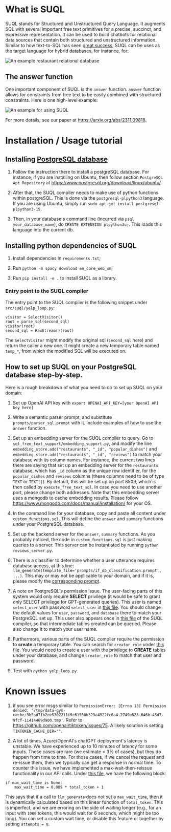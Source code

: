 # What is SUQL

SUQL stands for Structured and Unstructured Query Language. It augments SQL with several important free text primitives for a precise, succinct, and expressive representation. It can be used to build chatbots for relational data sources that contain both structured and unstructured information. Similar to how text-to-SQL has seen [great success](https://python.langchain.com/docs/use_cases/qa_structured/sql), SUQL can be uses as the target language for hybrid databases, for instance, for:

![An example restaurant relational database](figures/figure1.png)

## The answer function

One important component of SUQL is the `answer` function. `answer` function allows for constraints from free text to be easily combined with structured constraints. Here is one high-level example:

![An example for using SUQL](figures/figure2.png)

For more details, see our paper at https://arxiv.org/abs/2311.09818.

# Installation / Usage tutorial

## Installing [PostgreSQL database](https://www.postgresql.org/)

1. Follow the instruction there to install a postgreSQL database. For instance, if you are installing on Ubuntu, then follow section `PostgreSQL Apt Repository` at https://www.postgresql.org/download/linux/ubuntu/.

2. After that, the SUQL compiler needs to make use of python functions within postgreSQL. This is done via the `postgresql-plpython3` language. If you are using Ubuntu, simply run `sudo apt-get install postgresql-plpython3-15`.

3. Then, in your database's command line (incurred via `psql your_database_name`), do `CREATE EXTENSION plpython3u;`. This loads this language into the current db.

## Installing python dependencies of SUQL

1. Install dependencies in `requirements.txt`;

2. Run `python -m spacy download en_core_web_sm`;

3. Run `pip install -e .` to install SUQL as a library.

### Entry point to the SUQL compiler

The entry point to the SUQL compiler is the following snippet under `src/suql/yelp_loop.py`:

```
visitor = SelectVisitor()
root = parse_sql(second_sql)
visitor(root)
second_sql = RawStream()(root)
```

The `SelectVisitor` might modify the original sql (`second_sql` here) and return the caller a new one. It might create a new temporary table named `temp_*`, from which the modified SQL will be executed on.

## How to set up SUQL on your PostgreSQL database step-by-step.

Here is a rough breakdown of what you need to do to set up SUQL on your domain:

1. Set up OpenAI API key with `export OPENAI_API_KEY=[your OpenAI API key here]`

2. Write a semantic parser prompt, and substitute `prompts/parser_sql.prompt` with it. Include examples of how to use the `answer` function.

3. Set up an embedding server for the SUQL compiler to query. Go to `sql_free_text_support/embedding_support.py`, and modify the line `embedding_store.add("restaurants", "_id", "popular_dishes")` and `embedding_store.add("restaurants", "_id", "reviews")` to match your database with its column names. For instance, the current two lines there are saying that set up an embedding server for the `restaurants` database, which has `_id` column as the unique row identifier, for the `popular_dishes` and `reviews` columns (these columns need to be of type `TEXT` or `TEXT[]`). By default, this will be set up on port 8509, which is then called by `execute_free_text_sql`. In case you need to use another port, please change both addresses. Note that this embedding server uses a mongodb to cache embedding results. Please follow https://www.mongodb.com/docs/manual/installation/ for your OS.

4. In the command line for your database, copy and paste all content under `custom_functions.sql`. This will define the `answer` and `summary` functions under your PostgreSQL database.

5. Set up the backend server for the `answer`, `summary` functions. As you probably noticed, the code in `custom_functions.sql` is just making queries to a server. This server can be instantiated by running `python reviews_server.py`.

6. There is a classifier to determine whether a user utterance requires database access, at this line: `llm_generate(template_file='prompts/if_db_classification.prompt', ...)`. This may or may not be applicable to your domain, and if it is, please modify the [corresponding prompt](https://github.com/stanford-oval/suql/blob/main/prompts/if_db_classification.prompt).

7. A note on PostgreSQL's permission issue. The user-facing parts of this system would only require **SELECT** privilege (it would be safe to grant only SELECT privilege for GPT-generated queries). This user is named `select_user` with password `select_user` in [this file](https://github.com/stanford-oval/suql/blob/main/postgresql_connection.py). You should change the default values for `user`, `password`, and `database` there to match your PostgreSQL set up. This user also appears once in [this file](https://github.com/stanford-oval/suql/blob/main/sql_free_text_support/execute_free_text_sql.py) of the SUQL compiler, so that intermediate tables created can be queried. Please also change it to match your user name.

8. Furthermore, various parts of the SUQL compiler require the permission to **create** a temporary table. You can search for `creator_role` under [this file](https://github.com/stanford-oval/suql/blob/main/sql_free_text_support/execute_free_text_sql.py). You would need to create a user with the privilege to **CREATE** tables under your database, and change `creator_role` to match that user and password. 

9. Test with `python yelp_loop.py`.

# Known issues

1. if you see error msgs similar to `PermissionError: [Errno 13] Permission denied: '/tmp/data-gym-cache/9b5ad71b2ce5302211f9c61530b329a4922fc6a4.2749b823-646b-45d7-9fcf-11414469d900.tmp'`. Refer to https://github.com/openai/tiktoken/issues/75. A likely solution is setting `TIKTOKEN_CACHE_DIR=""`.

2. A lot of times, Azure/OpenAI's chatGPT deployment's latency is unstable. We have experienced up to 10 minutes of latency for some inputs. These cases are rare (we estimate < 3% of cases), but they do happen from time to time. For those cases, if we cancel the request and re-issue them, then we typically can get a response in normal time. To counter this issue, we have implemented a max-wait-then-reissue functionality in our API calls. Under [this file](https://github.com/stanford-oval/genie-llm/blob/main/prompt_continuation.py), we have the following block:

```
if max_wait_time is None:
    max_wait_time = 0.005 * total_token + 1
```

This says that if a call to `llm_generate` does not set a `max_wait_time`, then it is dynamically calculated based on this linear function of `total_token`. This is imperfect, and we are erroring on the side of waiting longer (e.g., for an input with `1000` tokens, this would wait for 6 seconds, which might be too long). You can set a custom wait time, or disable this feature or together by setting `attempts = 0`.
